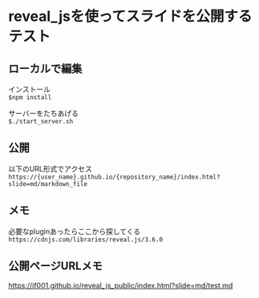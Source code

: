 # reveal_jsを使ってスライドを公開するテスト
## ローカルで編集
インストール  
`$npm install`  

サーバーをたちあげる  
`$./start_server.sh`  

## 公開
以下のURL形式でアクセス  
`https://{user_name}.github.io/{repository_name}/index.html?slide=md/markdown_file`  

## メモ
必要なpluginあったらここから探してくる  
`https://cdnjs.com/libraries/reveal.js/3.6.0`  

## 公開ページURLメモ
https://if001.github.io/reveal_js_public/index.html?slide=md/test.md
